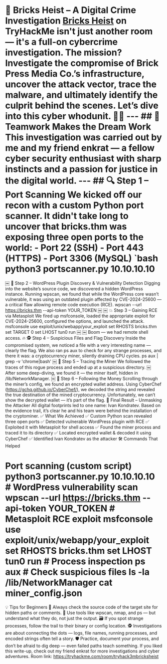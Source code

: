 # 🚨 Bricks Heist – A Digital Crime Investigation [Bricks Heist](https://tryhackme.com/room/tryhack3mbricksheist) on TryHackMe isn't just another room — it's a full-on **cybercrime investigation**. The mission? **Investigate the compromise** of Brick Press Media Co.’s infrastructure, **uncover the attack vector**, **trace the malware**, and ultimately **identify the culprit** behind the scenes. Let’s dive into this cyber whodunit. 🕵️‍♂️ --- ## 👥 Teamwork Makes the Dream Work This investigation was carried out by me and my friend **enkrat** — a fellow cyber security enthusiast with sharp instincts and a passion for justice in the digital world. --- ## 🔍 Step 1 – Port Scanning We kicked off our recon with a **custom Python port scanner**. It didn't take long to uncover that bricks.thm was exposing **three open ports** to the world: - Port 22 (SSH) - Port 443 (HTTPS) - Port 3306 (MySQL) `bash python3 portscanner.py 10.10.10.10 
￼
🧭 Step 2 – WordPress Plugin Discovery & Vulnerability Detection
Digging into the website’s source code, we discovered a hidden WordPress instance.
Running wpscan, we found that while the WordPress core wasn’t vulnerable, it was using an outdated plugin affected by CVE-2024-25600 — a critical flaw allowing remote code execution (RCE).
wpscan --url https://bricks.thm --api-token YOUR_TOKEN 
￼
￼
💥 Step 3 – Gaining RCE via Metasploit
We fired up msfconsole, loaded the appropriate exploit for CVE-2024-25600, configured the options, and launched the attack.
msfconsole use exploit/unix/webapp/your_exploit set RHOSTS bricks.thm set TARGET 0 set LHOST tun0 run 
￼
￼
Boom — we had remote shell access. 🔥
🕵️ Step 4 – Suspicious Files and Flag Discovery
Inside the compromised system, we noticed a file with a very interesting name — clearly the flag.
We also ran ps aux to check for any strange processes, and there it was: a cryptocurrency miner, silently draining CPU cycles.
ps aux | grep -v 'chrome\|bash' 
￼
🔎 Step 5 – Tracing the Miner
We followed the traces of this rogue process and ended up at a suspicious directory.
￼
After some deep-diving, we found it — the miner itself, hidden in /lib/NetworkManager.
￼
🧠 Step 6 – Following the Money
Scrolling through the miner’s config, we found an encrypted wallet address.
Using CyberChef (https://gchq.github.io/CyberChef/), we decoded the string and revealed the true destination of the mined cryptocurrency.
Unfortunately, we can’t show the decrypted wallet — it’s part of the flag.
🎯 Final Result – Unmasking the Attacker
All digital footprints led to one name: Ivan Kondratev.
Based on the evidence trail, it’s clear he and his team were behind the installation of the cryptominer.
✅ What We Achieved
✅ Custom Python scan revealed three open ports
✅ Detected vulnerable WordPress plugin with RCE
✅ Exploited it with Metasploit for shell access
✅ Found the miner process and traced it to its directory
✅ Located encrypted wallet & decoded it using CyberChef
✅ Identified Ivan Kondratev as the attacker
🛠️ Commands That Helped
# Port scanning (custom script) python3 portscanner.py 10.10.10.10 # WordPress vulnerability scan wpscan --url https://bricks.thm --api-token YOUR_TOKEN # Metasploit RCE exploit msfconsole use exploit/unix/webapp/your_exploit set RHOSTS bricks.thm set LHOST tun0 run # Process inspection ps aux # Check suspicious files ls -la /lib/NetworkManager cat miner_config.json 
💡 Tips for Beginners
🧠 Always check the source code of the target site for hidden paths or comments.
🔧 Use tools like wpscan, nmap, and ps — but understand what they do, not just the output.
🗃️ If you spot strange processes, follow the trail to their binary or config location.
🕵️ Investigations are about connecting the dots — logs, file names, running processes, and encoded strings often tell a story.
🛡️ Practice, document your process, and don’t be afraid to dig deep — even failed paths teach something.
If you liked this write-up, check out my friend enkrat for more investigations and cyber adventures.
Room link: https://tryhackme.com/room/tryhack3mbricksheist
